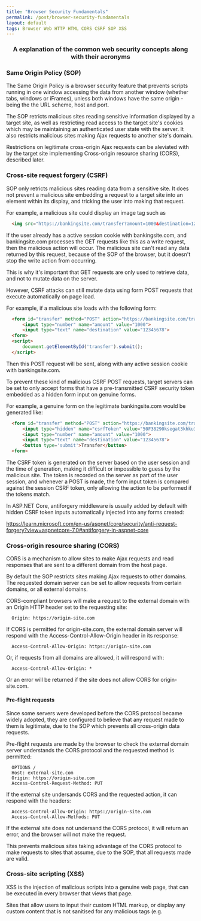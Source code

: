 ```yaml
---
title: "Browser Security Fundamentals"
permalink: /post/browser-security-fundamentals
layout: default
tags: Browser Web HTTP HTML CORS CSRF SOP XSS
---
```


<div style="text-align: center">
  <h3> A explanation of the common web security concepts along with their acronyms </h3>
</div>

### Same Origin Policy (SOP)

The Same Origin Policy is a browser security feature that prevents scripts running in one window accessing the data from another window (whether tabs, windows or iFrames), unless both windows have the same origin - being the the URL scheme, host and port.

The SOP retricts malicious sites reading sensitive information displayed by a target site, as well as restricting read access to the target site's cookies which may be maintaining an authenticated user state with the server. It also restricts malicious sites making Ajax requests to another site's domain. 

Restrictions on legitimate cross-origin Ajax requests can be aleviated with by the target site implementing Cross-origin resource sharing (CORS), described later.


### Cross-site request forgery (CSRF)

SOP only retricts malicious sites reading data from a sensitive site. It does not prevent a malicious site embedding a request to a target site into an element within its display, and tricking the user into making that request. 

For example, a malicious site could display an image tag such as

``` html
  <img src="https://bankingsite.com/transfer?amount=1000&destination=12345678"/>
```

If the user already has a active session cookie with bankingsite.com, and bankingsite.com processes the GET requests like this as a write request, then the malicious action will occur. The malicious site can't read any data returned by this request, because of the SOP of the browser, but it doesn't stop the write action from occurring.

This is why it's important that GET requests are only used to retrieve data, and not to mutate data on the server.

However, CSRF attacks can still mutate data using form POST requests that execute automatically on page load.

For example, if a malicious site loads with the following form:

``` html
  <form id="transfer" method="POST" action="https://bankingsite.com/transfer">
      <input type="number" name="amount" value="1000">
      <input type="text" name="destination" value="12345678">
  <form>
  <script>
      document.getElementById('transfer').submit();
  </script>
```

Then this POST request will be sent, along with any active session cookie with bankingsite.com. 

To prevent these kind of malicious CSRF POST requests, target servers can be set to only accept forms that have a pre-transmitted CSRF security token embedded as a hidden form input on genuine forms.

For example, a genuine form on the legitimate bankingsite.com would be generated like:

``` html
  <form id="transfer" method="POST" action="https://bankingsite.com/transfer">
      <input type="hidden" name="csrfToken" value="50F38290ksegat3khku3a98235">
      <input type="number" name="amount" value="1000">
      <input type="text" name="destination" value="12345678">
      <button type='submit'>Transfer</button>
  <form>
```
The CSRF token is generated on the server based on the user session and the time of generation, making it difficult or impossible to guess by the malicious site. The token is recorded on the server as part of the user session, and whenever a POST is made, the form input token is compared against the session CSRF token, only allowing the action to be performed if the tokens match.

In ASP.NET Core, antiforgery middleware is usually added by default with hidden CSRF token inputs automatically injected into any forms created:

https://learn.microsoft.com/en-us/aspnet/core/security/anti-request-forgery?view=aspnetcore-7.0#antiforgery-in-aspnet-core

### Cross-origin resource sharing (CORS)

CORS is a mechanism to allow sites to make Ajax requests and read responses that are sent to a different domain from the host page.

By default the SOP restricts sites making Ajax requests to other domains. The requested domain server can be set to allow requests from certain domains, or all external domains.

CORS-compliant browsers will make a request to the external domain with an Origin HTTP header set to the requesting site:

``` http
  Origin: https://origin-site.com
```

If CORS is permitted for origin-site.com, the external domain server will respond with the Access-Control-Allow-Origin header in its response:

``` http
  Access-Control-Allow-Origin: https://origin-site.com
```

Or, if requests from all domains are allowed, it will respond with:

``` http
  Access-Control-Allow-Origin: *
```

Or an error will be returned if the site does not allow CORS for origin-site.com.

#### Pre-flight requests

Since some servers were developed before the CORS protocol became widely adopted, they are configured to believe that any request made to them is legitimate, due to the SOP which prevents all cross-origin data requests.

Pre-flight requests are made by the browser to check the external domain server understands the CORS protocol and the requested method is permitted:

``` http
  OPTIONS /
  Host: external-site.com
  Origin: https://origin-site.com
  Access-Control-Request-Method: PUT
```

If the external site undersands CORS and the requested action, it can respond with the headers:

```
  Access-Control-Allow-Origin: https://origin-site.com
  Access-Control-Allow-Methods: PUT
```
If the external site does not undersand the CORS protocol, it will return an error, and the browser will not make the request.

This prevents malicious sites taking advantage of the CORS protocol to make requests to sites that assume, due to the SOP, that all requests made are valid.

### Cross-site scripting (XSS)

XSS is the injection of malicious scripts into a genuine web page, that can be executed in every browser that views that page. 

Sites that allow users to input their custom HTML markup, or display any custom content that is not sanitised for any malicious tags (e.g. <script> tags), can be vulnerable. 

Other ways to mitigate include escaping all HTML special characters where user text input is not supposed to be rendered as HTML.
